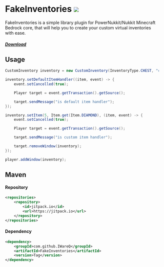 # FakeInventories [![](https://jitpack.io/v/IWareQ/FakeInventories.svg)](https://jitpack.io/#IWareQ/FakeInventories)

FakeInventories is a simple library plugin for PowerNukkit/Nukkit Minecraft Bedrock core, that will help you to create
your custom virtual inventories with ease.

##### [Download](https://github.com/IWareQ/FakeInventories/releases)

## Usage

```java
CustomInventory inventory = new CustomInventory(InventoryType.CHEST, "custom title");

inventory.setDefaultItemHandler((item, event) -> {
    event.setCancelled(true);

    Player target = event.getTransaction().getSource();

    target.sendMessage("is default item handler");
});

inventory.setItem(5, Item.get(Item.DIAMOND), (item, event) -> {
    event.setCancelled(true);

    Player target = event.getTransaction().getSource();

    target.sendMessage("is custom item handler");

    target.removeWindow(inventory);
});

player.addWindow(inventory);
```

## Maven

#### Repository

```xml
<repositories>
    <repository>
        <id>jitpack.io</id>
        <url>https://jitpack.io</url>
    </repository>
</repositories>
```

#### Dependency
```xml
<dependency>
    <groupId>com.github.IWareQ</groupId>
    <artifactId>FakeInventories</artifactId>
    <version>Tag</version>
</dependency>
```